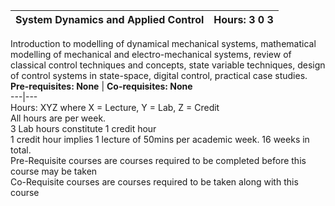 **System Dynamics and Applied Control** | **Hours: 3 0 3**  
---|---  
Introduction to modelling of dynamical mechanical systems, mathematical modelling of mechanical and electro-mechanical systems, review of classical control techniques and concepts, state variable techniques, design of control systems in state-space, digital control, practical case studies. 
**Pre-requisites: None** | **Co-requisites: None**  
---|---  
Hours: XYZ where X = Lecture, Y = Lab, Z = Credit  
All hours are per week.  
3 Lab hours constitute 1 credit hour  
1 credit hour implies 1 lecture of 50mins per academic week. 16 weeks in total.  
Pre-Requisite courses are courses required to be completed before this course may be taken  
Co-Requisite courses are courses required to be taken along with this course
